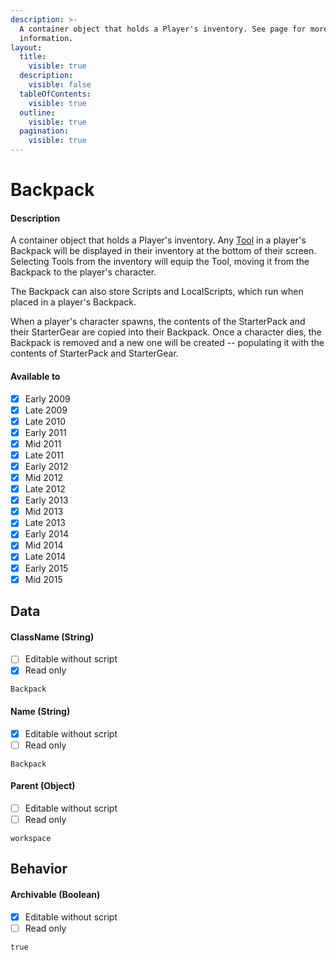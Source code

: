 ```yaml
---
description: >-
  A container object that holds a Player's inventory. See page for more
  information.
layout:
  title:
    visible: true
  description:
    visible: false
  tableOfContents:
    visible: true
  outline:
    visible: true
  pagination:
    visible: true
---
```


# Backpack

#### Description

A container object that holds a Player's inventory. Any [Tool](tool.md) in a player's Backpack will be displayed in their inventory at the bottom of their screen. Selecting Tools from the inventory will equip the Tool, moving it from the Backpack to the player's character.

The Backpack can also store Scripts and LocalScripts, which run when placed in a player's Backpack.

When a player's character spawns, the contents of the StarterPack and their StarterGear are copied into their Backpack. Once a character dies, the Backpack is removed and a new one will be created -- populating it with the contents of StarterPack and StarterGear.

#### Available to

* [x] Early 2009
* [x] Late 2009
* [x] Late 2010
* [x] Early 2011
* [x] Mid 2011
* [x] Late 2011
* [x] Early 2012
* [x] Mid 2012
* [x] Late 2012
* [x] Early 2013
* [x] Mid 2013
* [x] Late 2013
* [x] Early 2014
* [x] Mid 2014
* [x] Late 2014
* [x] Early 2015
* [x] Mid 2015

## Data

#### ClassName (String)

* [ ] Editable without script
* [x] Read only

```
Backpack
```

#### Name (String)

* [x] Editable without script
* [ ] Read only

```
Backpack
```

#### Parent (Object)

* [ ] Editable without script
* [ ] Read only

```
workspace
```

## Behavior

#### Archivable (Boolean)

* [x] Editable without script
* [ ] Read only

```
true
```
